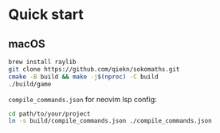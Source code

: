 # Quick start

## macOS

```bash
brew install raylib
git clone https://github.com/qiekn/sokomaths.git
cmake -B build && make -j$(nproc) -C build
./build/game
```

`compile_commands.json` for neovim lsp config:

```bash
cd path/to/your/project
ln -s build/compile_commands.json ./compile_commands.json
```
